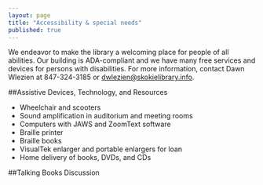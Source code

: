 ```yaml
---
layout: page
title: "Accessibility & special needs"
published: true
---
```


We endeavor to make the library a welcoming place for people of all abilities. Our building is ADA-compliant and we have many free services and devices for persons with disabilities. For more information, contact Dawn Wlezien at 847-324-3185 or dwlezien@skokielibrary.info. 

##Assistive Devices, Technology, and Resources
- Wheelchair and scooters
- Sound amplification in auditorium and meeting rooms
- Computers with JAWS and ZoomText software
- Braille printer 
- Braille books
- VisualTek enlarger and portable enlargers for loan
- Home delivery of books, DVDs, and CDs

##Talking Books Discussion



